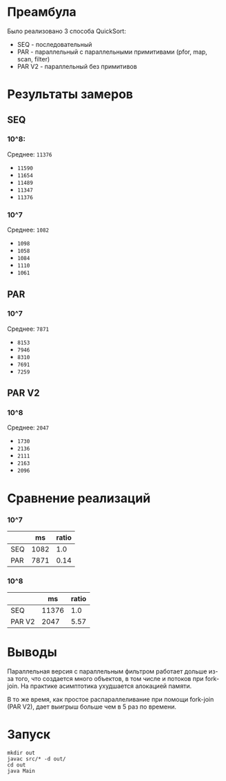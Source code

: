 # Преамбула

Было реализовано 3 способа QuickSort:

- SEQ - последовательный
- PAR - параллельный с параллельными примитивами (pfor, map, scan, filter)
- PAR V2 - параллельный без примитивов

# Результаты замеров

## SEQ

### 10^8:

Среднее: `11376`

- `11590`
- `11654`
- `11489`
- `11347`
- `11376`

### 10^7

Среднее: `1082`

- `1098`
- `1058`
- `1084`
- `1110`
- `1061`


## PAR

### 10^7

Среднее: `7871`

- `8153`
- `7946`
- `8310`
- `7691`
- `7259`

## PAR V2

### 10^8

Среднее: `2047`

- `1730`
- `2136`
- `2111`
- `2163`
- `2096`

# Сравнение реализаций

### 10^7

|     | ms     | ratio |
|-----|--------|-------|
| SEQ | 1082   | 1.0   |
| PAR | 7871   | 0.14  |

### 10^8

|        | ms    | ratio |
|--------|-------|-------|
| SEQ    | 11376 | 1.0   |
| PAR V2 | 2047  | 5.57  |

# Выводы

Параллельная версия с параллельным фильтром работает дольше из-за того, что создается много объектов, в том числе 
и потоков при fork-join. На практике асимптотика ухудшается алокацией памяти.

В то же время, как простое распараллеливание при помощи fork-join (PAR V2), дает выигрыш больше чем в 5 раз по времени.

# Запуск

```shell
mkdir out
javac src/* -d out/
cd out
java Main
```